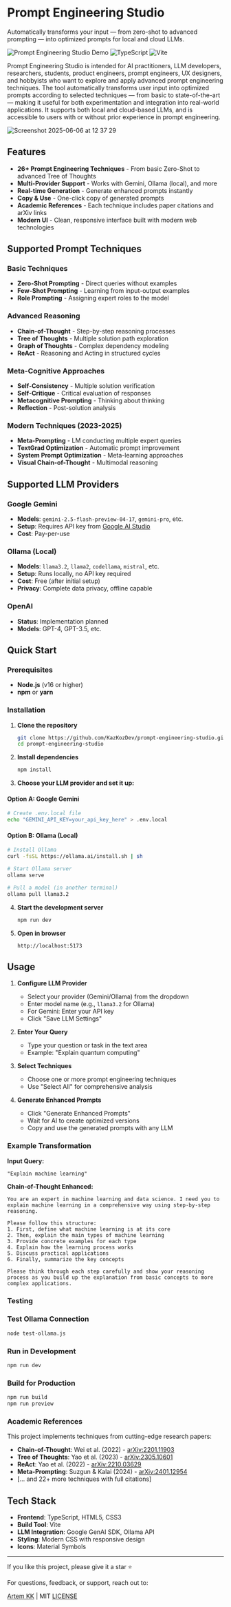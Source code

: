 # Prompt Engineering Studio

Automatically transforms your input — from zero-shot to advanced prompting — into optimized prompts for local and cloud LLMs.


![Prompt Engineering Studio Demo](https://img.shields.io/badge/Status-Working-brightgreen) ![TypeScript](https://img.shields.io/badge/TypeScript-3178C6?logo=typescript&logoColor=white) ![Vite](https://img.shields.io/badge/Vite-646CFF?logo=vite&logoColor=white)

Prompt Engineering Studio is intended for AI practitioners, LLM developers, researchers, students, product engineers, prompt engineers, UX designers, and hobbyists who want to explore and apply advanced prompt engineering techniques. The tool automatically transforms user input into optimized prompts according to selected techniques — from basic to state-of-the-art — making it useful for both experimentation and integration into real-world applications. It supports both local and cloud-based LLMs, and is accessible to users with or without prior experience in prompt engineering.

![Screenshot 2025-06-06 at 12 37 29](https://github.com/user-attachments/assets/acc1785d-656e-4b46-9ba1-ea1b9466c3fc)

## Features

- **26+ Prompt Engineering Techniques** - From basic Zero-Shot to advanced Tree of Thoughts
- **Multi-Provider Support** - Works with Gemini, Ollama (local), and more
- **Real-time Generation** - Generate enhanced prompts instantly
- **Copy & Use** - One-click copy of generated prompts
- **Academic References** - Each technique includes paper citations and arXiv links
- **Modern UI** - Clean, responsive interface built with modern web technologies

## Supported Prompt Techniques

### Basic Techniques
- **Zero-Shot Prompting** - Direct queries without examples
- **Few-Shot Prompting** - Learning from input-output examples
- **Role Prompting** - Assigning expert roles to the model

### Advanced Reasoning
- **Chain-of-Thought** - Step-by-step reasoning processes
- **Tree of Thoughts** - Multiple solution path exploration
- **Graph of Thoughts** - Complex dependency modeling
- **ReAct** - Reasoning and Acting in structured cycles

### Meta-Cognitive Approaches
- **Self-Consistency** - Multiple solution verification
- **Self-Critique** - Critical evaluation of responses
- **Metacognitive Prompting** - Thinking about thinking
- **Reflection** - Post-solution analysis

### Modern Techniques (2023-2025)
- **Meta-Prompting** - LM conducting multiple expert queries
- **TextGrad Optimization** - Automatic prompt improvement
- **System Prompt Optimization** - Meta-learning approaches
- **Visual Chain-of-Thought** - Multimodal reasoning

## Supported LLM Providers

### Google Gemini
- **Models**: `gemini-2.5-flash-preview-04-17`, `gemini-pro`, etc.
- **Setup**: Requires API key from [Google AI Studio](https://makersuite.google.com/)
- **Cost**: Pay-per-use

### Ollama (Local)
- **Models**: `llama3.2`, `llama2`, `codellama`, `mistral`, etc.
- **Setup**: Runs locally, no API key required
- **Cost**: Free (after initial setup)
- **Privacy**: Complete data privacy, offline capable

### OpenAI
- **Status**: Implementation planned
- **Models**: GPT-4, GPT-3.5, etc.

## Quick Start

### Prerequisites
- **Node.js** (v16 or higher)
- **npm** or **yarn**

### Installation

1. **Clone the repository**
   ```bash
   git clone https://github.com/KazKozDev/prompt-engineering-studio.git
   cd prompt-engineering-studio
   ```

2. **Install dependencies**
   ```bash
   npm install
   ```

3. **Choose your LLM provider and set it up:**

#### Option A: Google Gemini
```bash
# Create .env.local file
echo "GEMINI_API_KEY=your_api_key_here" > .env.local
```

#### Option B: Ollama (Local)
```bash
# Install Ollama
curl -fsSL https://ollama.ai/install.sh | sh

# Start Ollama server
ollama serve

# Pull a model (in another terminal)
ollama pull llama3.2
```

4. **Start the development server**
   ```bash
   npm run dev
   ```

5. **Open in browser**
   ```
   http://localhost:5173
   ```

## Usage

1. **Configure LLM Provider**
   - Select your provider (Gemini/Ollama) from the dropdown
   - Enter model name (e.g., `llama3.2` for Ollama)
   - For Gemini: Enter your API key
   - Click "Save LLM Settings"

2. **Enter Your Query**
   - Type your question or task in the text area
   - Example: "Explain quantum computing"

3. **Select Techniques**
   - Choose one or more prompt engineering techniques
   - Use "Select All" for comprehensive analysis

4. **Generate Enhanced Prompts**
   - Click "Generate Enhanced Prompts"
   - Wait for AI to create optimized versions
   - Copy and use the generated prompts with any LLM

### Example Transformation

**Input Query:**
```
"Explain machine learning"
```

**Chain-of-Thought Enhanced:**
```
You are an expert in machine learning and data science. I need you to explain machine learning in a comprehensive way using step-by-step reasoning.

Please follow this structure:
1. First, define what machine learning is at its core
2. Then, explain the main types of machine learning
3. Provide concrete examples for each type
4. Explain how the learning process works
5. Discuss practical applications
6. Finally, summarize the key concepts

Please think through each step carefully and show your reasoning process as you build up the explanation from basic concepts to more complex applications.
```

### Testing

### Test Ollama Connection
```bash
node test-ollama.js
```

### Run in Development
```bash
npm run dev
```

### Build for Production
```bash
npm run build
npm run preview
```

### Academic References

This project implements techniques from cutting-edge research papers:

- **Chain-of-Thought**: Wei et al. (2022) - [arXiv:2201.11903](https://arxiv.org/abs/2201.11903)
- **Tree of Thoughts**: Yao et al. (2023) - [arXiv:2305.10601](https://arxiv.org/abs/2305.10601)
- **ReAct**: Yao et al. (2022) - [arXiv:2210.03629](https://arxiv.org/abs/2210.03629)
- **Meta-Prompting**: Suzgun & Kalai (2024) - [arXiv:2401.12954](https://arxiv.org/abs/2401.12954)
- [... and 22+ more techniques with full citations]

## Tech Stack

- **Frontend**: TypeScript, HTML5, CSS3
- **Build Tool**: Vite
- **LLM Integration**: Google GenAI SDK, Ollama API
- **Styling**: Modern CSS with responsive design
- **Icons**: Material Symbols

---

If you like this project, please give it a star ⭐

For questions, feedback, or support, reach out to:

[Artem KK](https://www.linkedin.com/in/kazkozdev/) | MIT [LICENSE](LICENSE) 
